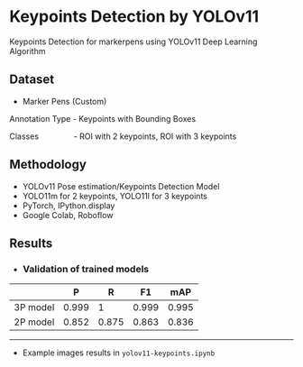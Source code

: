# Keypoints Detection by YOLOv11
Keypoints Detection for markerpens using YOLOv11 Deep Learning Algorithm

## Dataset
- Marker Pens (Custom)

Annotation Type - Keypoints with Bounding Boxes

Classes &nbsp; &nbsp; &nbsp; &nbsp; &nbsp; &nbsp; &ensp; - ROI with 2 keypoints, ROI with 3 keypoints

## Methodology
- YOLOv11 Pose estimation/Keypoints Detection Model
- YOLO11m for 2 keypoints, YOLO11l for 3 keypoints
- PyTorch, IPython.display
- Google Colab, Roboflow

## Results
- ### Validation of trained models

|          | P     | R     | F1    | mAP   |
| ---------| ----- | ----- | ----- | ----- |
| 3P model | 0.999 | 1     | 0.999 | 0.995 |
| 2P model | 0.852 | 0.875 | 0.863 | 0.836 |

---
* Example images results in `yolov11-keypoints.ipynb`
